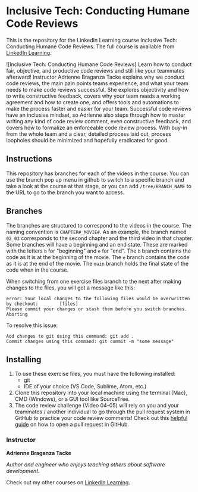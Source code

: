 # Inclusive Tech: Conducting Humane Code Reviews
This is the repository for the LinkedIn Learning course Inclusive Tech: Conducting Humane Code Reviews. The full course is available from [LinkedIn Learning][lil-course-url].

![Inclusive Tech: Conducting Humane Code Reviews]
Learn how to conduct fair, objective, and productive code reviews and still like your teammates afterward! Instructor Adrienne Braganza Tacke explains why we conduct code reviews, the main pain points teams experience, and what your team needs to make code reviews successful. She explores objectivity and how to write constructive feedback, covers why your team needs a working agreement and how to create one, and offers tools and automations to make the process faster and easier for your team. Successful code reviews have an inclusive mindset, so Adrienne also steps through how to master writing any kind of code review comment, even constructive feedback, and covers how to formalize an enforceable code review process. With buy-in from the whole team and a clear, detailed process laid out, process loopholes should be minimized and hopefully eradicated for good.

## Instructions
This repository has branches for each of the videos in the course. You can use the branch pop up menu in github to switch to a specific branch and take a look at the course at that stage, or you can add `/tree/BRANCH_NAME` to the URL to go to the branch you want to access.

## Branches
The branches are structured to correspond to the videos in the course. The naming convention is `CHAPTER#_MOVIE#`. As an example, the branch named `02_03` corresponds to the second chapter and the third video in that chapter. 
Some branches will have a beginning and an end state. These are marked with the letters `b` for "beginning" and `e` for "end". The `b` branch contains the code as it is at the beginning of the movie. The `e` branch contains the code as it is at the end of the movie. The `main` branch holds the final state of the code when in the course.

When switching from one exercise files branch to the next after making changes to the files, you will get a message like this:

    error: Your local changes to the following files would be overwritten by checkout:        [files]
    Please commit your changes or stash them before you switch branches.
    Aborting

To resolve this issue:
	
    Add changes to git using this command: git add .
	Commit changes using this command: git commit -m "some message"

## Installing
1. To use these exercise files, you must have the following installed:
	- git
	- IDE of your choice (VS Code, Sublime, Atom, etc.)
2. Clone this repository into your local machine using the terminal (Mac), CMD (Windows), or a GUI tool like SourceTree.
3. The code review challenge (Video 04-05) will rely on you and your teammates / another individual to go through the pull request system in GitHub to practice your code review comments! Check out this [helpful guide](https://docs.github.com/en/free-pro-team@latest/github/collaborating-with-issues-and-pull-requests/creating-a-pull-request) on how to open a pull request in GitHub.

### Instructor

**Adrienne Braganza Tacke**

_Author and engineer who enjoys teaching others about software development._

Check out my other courses on [LinkedIn Learning](https://www.linkedin.com/learning/instructors/adrienne-braganza-tacke?u=104).

[lil-course-url]: https://www.linkedin.com/learning/inclusive-tech-conducting-humane-code-reviews
